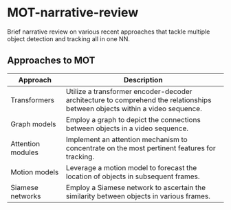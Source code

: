 # MOT-narrative-review
Brief narrative review on various recent approaches that tackle multiple object detection and tracking all in one NN.

## Approaches to MOT

| Approach | Description |
|---|---|
| Transformers | Utilize a transformer encoder-decoder architecture to comprehend the relationships between objects within a video sequence. |
| Graph models | Employ a graph to depict the connections between objects in a video sequence. |
| Attention modules | Implement an attention mechanism to concentrate on the most pertinent features for tracking. |
| Motion models | Leverage a motion model to forecast the location of objects in subsequent frames. |
| Siamese networks | Employ a Siamese network to ascertain the similarity between objects in various frames. |
